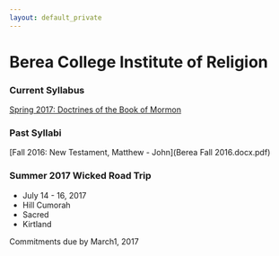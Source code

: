 ```yaml
---
layout: default_private
---
```


Berea College Institute of Religion
===================================

### Current Syllabus
[Spring 2017: Doctrines of the Book of Mormon](Berea-Spring2017-Syllabus-1.pdf)

### Past Syllabi
[Fall 2016: New Testament, Matthew - John](Berea Fall 2016.docx.pdf)

### Summer 2017 Wicked Road Trip
* July 14 - 16, 2017
* Hill Cumorah 
* Sacred 
* Kirtland

Commitments due by March1, 2017
